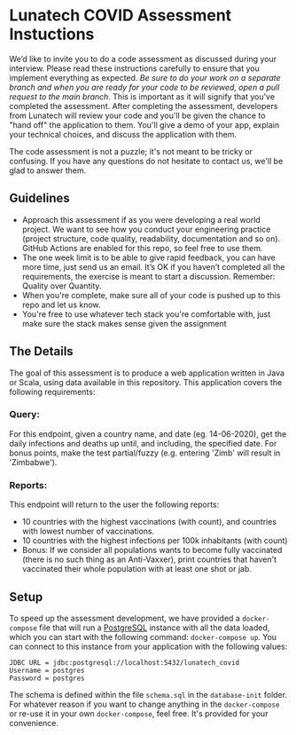 # Lunatech COVID Assessment Instuctions

We’d like to invite you to do a code assessment as discussed during your
interview. Please read these instructions carefully to ensure that you implement
everything as expected. *Be sure to do your work on a separate branch and when
you are ready for your code to be reviewed, open a pull request to the main
branch*. This is important as it will signify that you've completed the
assessment. After completing the assessment, developers from Lunatech will
review your code and you'll be given the chance to "hand off" the application to
them. You'll give a demo of your app, explain your technical choices, and
discuss the application with them.

The code assessment is not a puzzle; it's not meant to be tricky or confusing.
If you have any questions do not hesitate to contact us, we'll be glad to answer
them.

## Guidelines

  - Approach this assessment if as you were developing a real world project. We
    want to see how you conduct your engineering practice (project structure,
    code quality, readability, documentation and so on). GitHub Actions are
    enabled for this repo, so feel free to use them.
  - The one week limit is to be able to give rapid feedback, you can have more
    time, just send us an email. It’s OK if you haven’t completed all the
    requirements, the exercise is meant to start a discussion. Remember:
    Quality over Quantity.
  - When you're complete, make sure all of your code is pushed up to this repo
    and let us know.
  - You're free to use whatever tech stack you're comfortable with, just make
    sure the stack makes sense given the assignment

## The Details
The goal of this assessment is to produce a web application written in Java or
Scala, using data available in this repository. This application covers the
following requirements:

### Query:

For this endpoint, given a country name, and date (eg. 14-06-2020), get the daily
infections and deaths up until, and including, the specified date. For bonus points,
make the test partial/fuzzy (e.g.  entering 'Zimb' will result in 'Zimbabwe').

### Reports:

This endpoint will return to the user the following reports:
  - 10 countries with the highest vaccinations (with count), and countries
    with lowest number of vaccinations.
  - 10 countries with the highest infections per 100k inhabitants (with count)
  - Bonus: If we consider all populations wants to become fully vaccinated (there is
    no such thing as an Anti-Vaxxer), print countries that haven't vaccinated their
    whole population with at least one shot or jab.

## Setup

To speed up the assessment development, we have provided a `docker-compose` file that
will run a [PostgreSQL](https://www.postgresql.org/) instance with all the data loaded,
which you can start with the following command: `docker-compose up`. You can connect to
this instance from your application with the following values:

```
JDBC URL = jdbc:postgresql://localhost:5432/lunatech_covid
Username = postgres
Password = postgres
```

The schema is defined within the file `schema.sql` in the `database-init`
folder. For whatever reason if you want to change anything in the
`docker-compose` or re-use it in your own `docker-compose`, feel free. It's
provided for your convenience.
